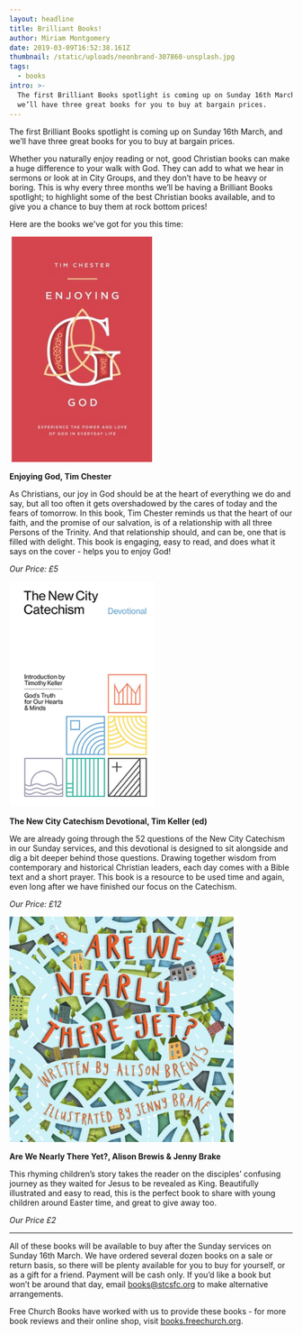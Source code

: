```yaml
---
layout: headline
title: Brilliant Books!
author: Miriam Montgomery
date: 2019-03-09T16:52:38.161Z
thumbnail: /static/uploads/neonbrand-307860-unsplash.jpg
tags:
  - books
intro: >-
  The first Brilliant Books spotlight is coming up on Sunday 16th March, and
  we’ll have three great books for you to buy at bargain prices.
---
```

The first Brilliant Books spotlight is coming up on Sunday 16th March, and we’ll have three great books for you to buy at bargain prices.

Whether you naturally enjoy reading or not, good Christian books can make a huge difference to your walk with God. They can add to what we hear in sermons or look at in City Groups, and they don’t have to be heavy or boring. This is why every three months we’ll be having a Brilliant Books spotlight; to highlight some of the best Christian books available, and to give you a chance to buy them at rock bottom prices!

Here are the books we've got for you this time:

<img 
class="img-responsive"
style="max-height: 400px; width: auto;margin-right: auto;margin-left: auto;"
src="/static/uploads/enjoying-god.jpg"
alt="Are We Nearly There Yet?"
/>

**Enjoying God, Tim Chester**

As Christians, our joy in God should be at the heart of everything we do and say, but all too often it gets overshadowed by the cares of today and the fears of tomorrow. In this book, Tim Chester reminds us that the heart of our faith, and the promise of our salvation, is of a relationship with all three Persons of the Trinity. And that relationship should, and can be, one that is filled with delight. This book is engaging, easy to read, and does what it says on the cover - helps you to enjoy God!

_Our Price: £5_

<img 
class="img-responsive"
style="max-height: 400px; width: auto;margin-right: auto;margin-left: auto;"
src="/static/uploads/ncc-devotional.jpg"
alt="Are We Nearly There Yet?"
/>

**The New City Catechism Devotional, Tim Keller (ed)**

We are already going through the 52 questions of the New City Catechism in our Sunday services, and this devotional is designed to sit alongside and dig a bit deeper behind those questions. Drawing together wisdom from contemporary and historical Christian leaders, each day comes with a Bible text and a short prayer. This book is a resource to be used time and again, even long after we have finished our focus on the Catechism. 

_Our Price: £12_

<img 
class="img-responsive"
style="max-height: 400px; width: auto;margin-right: auto;margin-left: auto;"
src="/static/uploads/are-we-nearly-there-yet.jpg" 
alt="Are We Nearly There Yet?"
/>

**Are We Nearly There Yet?, Alison Brewis & Jenny Brake**

This rhyming children’s story takes the reader on the disciples’ confusing journey as they waited for Jesus to be revealed as King. Beautifully illustrated and easy to read, this is the perfect book to share with young children around Easter time, and great to give away too. 

_Our Price £2_

-------

All of these books will be available to buy after the Sunday services on Sunday 16th March.
We have ordered several dozen books on a sale or return basis, so there will be plenty available for you to buy for yourself, or as a gift for a friend.
Payment will be cash only.
If you’d like a book but won’t be around that day, email [books@stcsfc.org](mailto:books@stcsfc.org) to make alternative arrangements.

Free Church Books have worked with us to provide these books - for more book reviews and their online shop, visit [books.freechurch.org](https://books.freechurch.org).
